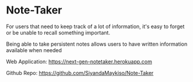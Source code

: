 # Note-Taker

For users that need to keep track of a lot of information, it's easy to forget or be unable to recall something important. 

Being able to take persistent notes allows users to have written information available when needed

Web Application: https://next-gen-notetaker.herokuapp.com

Github Repo: https://github.com/SiyandaMaykiso/Note-Taker
